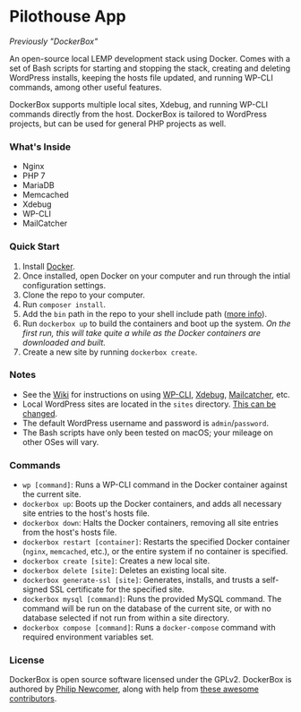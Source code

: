 # Pilothouse App
_Previously "DockerBox"_

An open-source local LEMP development stack using Docker. Comes with a set of Bash scripts for starting and stopping the stack, creating and deleting WordPress installs, keeping the hosts file updated, and running WP-CLI commands, among other useful features.

DockerBox supports multiple local sites, Xdebug, and running WP-CLI commands directly from the host. DockerBox is tailored to WordPress projects, but can be used for general PHP projects as well.

### What's Inside

- Nginx
- PHP 7
- MariaDB
- Memcached
- Xdebug
- WP-CLI
- MailCatcher

### Quick Start

1. Install [Docker](https://www.docker.com/products/docker#/mac).
2. Once installed, open Docker on your computer and run through the intial configuration settings.
3. Clone the repo to your computer.
4. Run `composer install`.
5. Add the `bin` path in the repo to your shell include path ([more info](https://github.com/DockerBox/dockerbox/wiki/Shell-Include-Path-Configuration)).
6. Run `dockerbox up` to build the containers and boot up the system. *On the first run, this will take quite a while as the Docker containers are downloaded and built.*
7. Create a new site by running `dockerbox create`.

### Notes

- See the [Wiki](https://github.com/DockerBox/dockerbox/wiki) for instructions on using [WP-CLI](https://github.com/DockerBox/dockerbox/wiki/Using-WP-CLI), [Xdebug](https://github.com/DockerBox/dockerbox/wiki/Using-Xdebug), [Mailcatcher](https://github.com/DockerBox/dockerbox/wiki/Using-Mailcatcher), etc.
- Local WordPress sites are located in the `sites` directory. [This can be changed](https://github.com/DockerBox/dockerbox/wiki/Changing-the-Location-of-the-%22sites%22-Directory).
- The default WordPress username and password is `admin`/`password`.
- The Bash scripts have only been tested on macOS; your mileage on other OSes will vary.

### Commands

- `wp [command]`: Runs a WP-CLI command in the Docker container against the current site.
- `dockerbox up`: Boots up the Docker containers, and adds all necessary site entries to the host's hosts file.
- `dockerbox down`: Halts the Docker containers, removing all site entries from the host's hosts file.
- `dockerbox restart [container]`: Restarts the specified Docker container (`nginx`, `memcached`, etc.), or the entire system if no container is specified.
- `dockerbox create [site]`: Creates a new local site.
- `dockerbox delete [site]`: Deletes an existing local site.
- `dockerbox generate-ssl [site]`: Generates, installs, and trusts a self-signed SSL certificate for the specified site.
- `dockerbox mysql [command]`: Runs the provided MySQL command. The command will be run on the database of the current site, or with no database selected if not run from within a site directory.
- `dockerbox compose [command]`: Runs a `docker-compose` command with required environment variables set.

### License

DockerBox is open source software licensed under the GPLv2. DockerBox is authored by [Philip Newcomer](https://github.com/philipnewcomer), along with help from [these awesome contributors](https://github.com/DockerBox/dockerbox/graphs/contributors).
